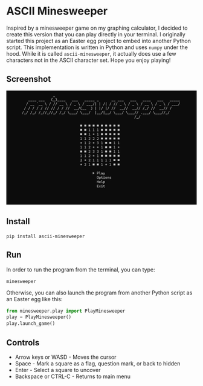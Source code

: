 # ASCII Minesweeper
Inspired by a minesweeper game on my graphing calculator, I decided to create this version that you can play directly in your terminal. I originally started this project as an Easter egg project to embed into another Python script. This implementation is written in Python and uses `numpy` under the hood. While it is called `ascii-minesweeper`, it actually does use a few characters not in the ASCII character set. Hope you enjoy playing!

## Screenshot
![ascii minesweeper screenshot](https://github.com/nyoungstudios/ascii-minesweeper/blob/main/images/homescreen.png?raw=true)
<!-- ![ascii minesweeper screenshot](images/homescreen.png) -->

## Install
```shell
pip install ascii-minesweeper
```

## Run
In order to run the program from the terminal, you can type:
```shell
minesweeper
```

Otherwise, you can also launch the program from another Python script as an Easter egg like this:
```python
from minesweeper.play import PlayMinesweeper
play = PlayMinesweeper()
play.launch_game()
```

## Controls
* Arrow keys or WASD - Moves the cursor
* Space - Mark a square as a flag, question mark, or back to hidden
* Enter - Select a square to uncover
* Backspace or CTRL-C - Returns to main menu
